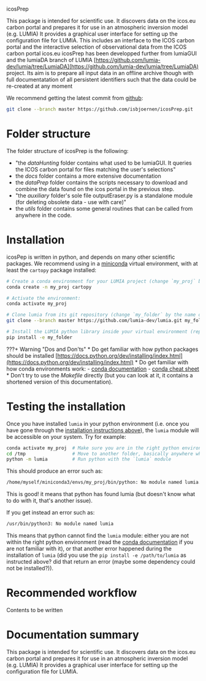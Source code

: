 


icosPrep

This package is intended for scientific use. It discovers data on the icos.eu carbon portal and prepares it for use in an atmospheric inversion model (e.g. LUMIA)
It provides a graphical user interface for setting up the configuration file for LUMIA. This includes an interface to the ICOS carbon portal and the
interactive selection of observational data from the ICOS carbon portal icos.eu
icosPrep has been developped further from lumiaGUI and the lumiaDA branch of LUMIA [https://github.com/lumia-dev/lumia/tree/LumiaDA](https://github.com/lumia-dev/lumia/tree/LumiaDA)
project. Its aim is to prepare all input data in an offline archive though with full documentatation of all persistent identifiers such that the data
could be re-created at any moment

We recommend getting the latest commit from [github](https://github.com/isbjoernen/icosPrep.git):

```bash
git clone --branch master https://github.com/isbjoernen/icosPrep.git
```

# Folder structure

The folder structure of icosPrep is the following:

- "the _dataHunting_ folder contains what used to be lumiaGUI. It queries the ICOS carbon portal for files matching the user's selections"
- the _docs_ folder contains a more extensive documentation
- the _dataPrep_ folder contains the scripts necessary to download and combine the data found on the icos portal in the previous step.
- "the _auxiliary_ folder's sole file outputEraser.py is a standalone module (for deleting obsolete data - use with care)"
- the _utils_ folder contains some general routines that can be called from anywhere in the code.


# Installation

icosPep is written in python, and depends on many other scientific packages. We recommend using in a [miniconda](https://docs.conda.io/projects/miniconda/en/latest/) virtual environment, with at least the `cartopy` package installed:
```bash
# Create a conda environment for your LUMIA project (change `my_proj` by the name you want to give it)
conda create -n my_proj cartopy

# Activate the environment:
conda activate my_proj

# Clone lumia from its git repository (change `my_folder` by the name of the folder you want LUMIA to be installed in. The folder should not exist before)
git clone --branch master https://github.com/lumia-dev/lumia.git my_folder

# Install the LUMIA python library inside your virtual environment (replace `my_folder` by the name of the folder where you have cloned LUMIA in).
pip install -e my_folder
```

???+ Warning "Dos and Don'ts"
    * Do get familiar with how python packages should be installed [https://docs.python.org/dev/installing/index.html](https://docs.python.org/dev/installing/index.html)
    * Do get familiar with how conda environments work:
        - [conda documentation](https://conda.io/projects/conda/en/latest/user-guide/tasks/manage-environments.html)
        - [conda cheat sheet](https://docs.conda.io/projects/conda/en/4.6.0/_downloads/52a95608c49671267e40c689e0bc00ca/conda-cheatsheet.pdf)
    * Don't try to use the _Makefile_ directly (but you can look at it, it contains a shortened version of this documentation).

# Testing the installation

Once you have installed `lumia` in your python environment (i.e. once you have gone through the [installation instructions above](#1.-recommended-installation)), the `lumia` module will be accessible on your system. Try for example:
```bash
conda activate my_proj  # Make sure you are in the right python environment!
cd /tmp                 # Move to another folder, basically anywhere where your lumia files are not
python -m lumia         # Run python with the `lumia` module
```

This should produce an error such as:
```bash
/home/myself/miniconda3/envs/my_proj/bin/python: No module named lumia.__main__; 'lumia' is a package and cannot be directly executed
```

This is good! it means that python has found lumia (but doesn't know what to do with it, that's another issue).

If you get instead an error such as:
```bash
/usr/bin/python3: No module named lumia
```
This means that python cannot find the `lumia` module: either you are not within the right python environment (read the [conda documentation](https://conda.io/projects/conda/en/latest/user-guide/tasks/manage-environments.html) if you are not familiar with it), or that another error happened during the installation of `lumia` (did you use the `pip install -e /path/to/lumia` as instructed above? did that return an error (maybe some dependency could not be installed?)).

# Recommended workflow

Contents to be written


# Documentation summary

This package is intended for scientific use. It discovers data on the icos.eu carbon portal and prepares it for use in an atmospheric inversion model (e.g. LUMIA)
It provides a graphical user interface for setting up the configuration file for LUMIA.

